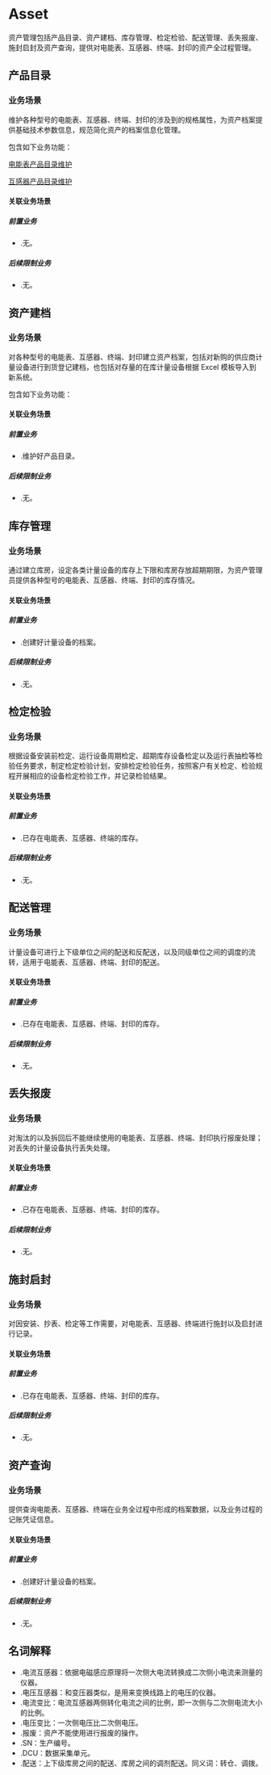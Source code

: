 # Asset

资产管理包括产品目录、资产建档、库存管理、检定检验、配送管理、丢失报废、施封启封及资产查询，提供对电能表、互感器、终端、封印的资产全过程管理。

## 产品目录

### 业务场景

维护各种型号的电能表、互感器、终端、封印的涉及到的规格属性，为资产档案提供基础技术参数信息，规范简化资产的档案信息化管理。

包含如下业务功能：

[电能表产品目录维护](operate/meterdir.md)

[互感器产品目录维护](operate/itdir.md)

#### 关联业务场景

##### 前置业务

- .无。

##### 后续限制业务

- .无。

## 资产建档

### 业务场景

对各种型号的电能表、互感器、终端、封印建立资产档案，包括对新购的供应商计量设备进行到货登记建档，也包括对存量的在库计量设备根据 Excel 模板导入到新系统。

包含如下业务功能：

#### 关联业务场景

##### 前置业务

- .维护好产品目录。

##### 后续限制业务

- .无。

## 库存管理

### 业务场景

通过建立库房，设定各类计量设备的库存上下限和库房存放超期期限，为资产管理员提供各种型号的电能表、互感器、终端、封印的库存情况。

#### 关联业务场景

##### 前置业务

- .创建好计量设备的档案。

##### 后续限制业务

- .无。

## 检定检验

### 业务场景

根据设备安装前检定、运行设备周期检定、超期库存设备检定以及运行表抽检等检验任务要求，制定检定检验计划，安排检定检验任务，按照客户有关检定、检验规程开展相应的设备检定检验工作，并记录检验结果。

#### 关联业务场景

##### 前置业务

- .已存在电能表、互感器、终端的库存。

##### 后续限制业务

- .无。

## 配送管理

### 业务场景

计量设备可进行上下级单位之间的配送和反配送，以及同级单位之间的调度的流转，适用于电能表、互感器、终端、封印的配送。

#### 关联业务场景

##### 前置业务

- .已存在电能表、互感器、终端、封印的库存。

##### 后续限制业务

- .无。

## 丢失报废

### 业务场景

对淘汰的以及拆回后不能继续使用的电能表、互感器、终端、封印执行报废处理；对丢失的计量设备执行丢失处理。

#### 关联业务场景

##### 前置业务

- .已存在电能表、互感器、终端、封印的库存。

##### 后续限制业务

- .无。

## 施封启封

### 业务场景

对因安装、抄表、检定等工作需要，对电能表、互感器、终端进行施封以及启封进行记录。

#### 关联业务场景

##### 前置业务

- .已存在电能表、互感器、终端、封印的库存。

##### 后续限制业务

- .无。

## 资产查询

### 业务场景

提供查询电能表、互感器、终端在业务全过程中形成的档案数据，以及业务过程的记账凭证信息。

#### 关联业务场景

##### 前置业务

- .创建好计量设备的档案。

##### 后续限制业务

- .无。

## 名词解释

- .电流互感器：依据电磁感应原理将一次侧大电流转换成二次侧小电流来测量的仪器。
- .电压互感器：和变压器类似，是用来变换线路上的电压的仪器。
- .电流变比：电流互感器两侧转化电流之间的比例，即一次侧与二次侧电流大小的比例。
- .电压变比：一次侧电压比二次侧电压。
- .报废：资产不能使用进行报废的操作。
- .SN：生产编号。
- .DCU：数据采集单元。
- .配送：上下级库房之间的配送、库房之间的调剂配送。同义词：转仓、调拨。

